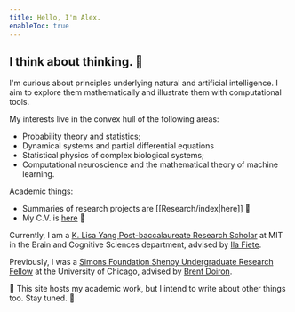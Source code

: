 ```yaml
---
title: Hello, I'm Alex.
enableToc: true
---
```

##  I think about thinking.  💭

I'm curious about principles underlying natural and artificial intelligence. I aim to explore them mathematically and illustrate them with computational tools. 

My interests live in the convex hull of the following areas: 
- Probability theory and statistics;
- Dynamical systems and partial differential equations
- Statistical physics of complex biological systems;
- Computational neuroscience and the mathematical theory of machine learning.

Academic things: 
- Summaries of research projects are [[Research/index|here]] 🔗
- My C.V. is [here](https://drive.google.com/file/d/1WTWcFU5vJWDjFOT-6Icvk9_eK4qhlN3C/view?usp=sharing) 🔗


Currently, I am a [K. Lisa Yang Post-baccalaureate Research Scholar](https://bcs.mit.edu/postbac1) at MIT in the Brain and Cognitive Sciences department, advised by [Ila Fiete](https://fietelab.mit.edu).  

Previously, I was a [Simons Foundation Shenoy Undergraduate Research Fellow](https://www.simonsfoundation.org/grant/shenoy-undergraduate-research-fellowship-neuroscience-surfin/) at the University of Chicago, advised by [Brent Doiron](https://brainmath.bsd.uchicago.edu).



🚧 This site hosts my academic work, but I intend to write about other things too. Stay tuned. 🚧 

